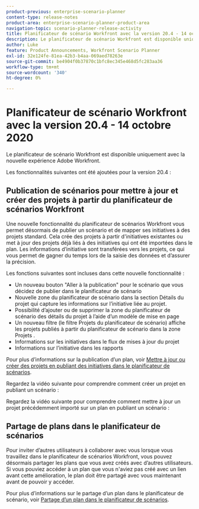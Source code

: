 ```yaml
---
product-previous: enterprise-scenario-planner
content-type: release-notes
product-area: enterprise-scenario-planner-product-area
navigation-topic: scenario-planner-release-activity
title: Planificateur de scénario Workfront avec la version 20.4 - 14 octobre 2020
description: Le planificateur de scénario Workfront est disponible uniquement avec la nouvelle expérience Adobe Workfront.
author: Luke
feature: Product Announcements, Workfront Scenario Planner
exl-id: 32e124fe-81ea-42b3-b4aa-069aed78263e
source-git-commit: be4904f0b37870c1bfc8ec345e468d5fc283aa36
workflow-type: tm+mt
source-wordcount: '340'
ht-degree: 0%

---
```


# Planificateur de scénario Workfront avec la version 20.4 - 14 octobre 2020

Le planificateur de scénario Workfront est disponible uniquement avec la nouvelle expérience Adobe Workfront.

Les fonctionnalités suivantes ont été ajoutées pour la version 20.4 :

## Publication de scénarios pour mettre à jour et créer des projets à partir du planificateur de scénarios Workfront

Une nouvelle fonctionnalité du planificateur de scénarios Workfront vous permet désormais de publier un scénario et de mapper ses initiatives à des projets standard. Cela crée des projets à partir d&#39;initiatives existantes ou met à jour des projets déjà liés à des initiatives qui ont été importées dans le plan. Les informations d’initiative sont transférées vers les projets, ce qui vous permet de gagner du temps lors de la saisie des données et d’assurer la précision.

Les fonctions suivantes sont incluses dans cette nouvelle fonctionnalité :

* Un nouveau bouton &quot;Aller à la publication&quot; pour le scénario que vous décidez de publier dans le planificateur de scénario
* Nouvelle zone du planificateur de scénario dans la section Détails du projet qui capture les informations sur l’initiative liée au projet.
* Possibilité d’ajouter ou de supprimer la zone du planificateur de scénario des détails du projet à l’aide d’un modèle de mise en page
* Un nouveau filtre (le filtre Projets du planificateur de scénario) affiche les projets publiés à partir du planificateur de scénario dans la zone Projets .
* Informations sur les initiatives dans le flux de mises à jour du projet
* Informations sur l’initiative dans les rapports

Pour plus d’informations sur la publication d’un plan, voir [Mettre à jour ou créer des projets en publiant des initiatives dans le planificateur de scénarios](../../../scenario-planner/publish-scenarios-update-projects.md).

Regardez la vidéo suivante pour comprendre comment créer un projet en publiant un scénario :

Regardez la vidéo suivante pour comprendre comment mettre à jour un projet précédemment importé sur un plan en publiant un scénario :

## Partage de plans dans le planificateur de scénarios

Pour inviter d’autres utilisateurs à collaborer avec vous lorsque vous travaillez dans le planificateur de scénarios Workfront, vous pouvez désormais partager les plans que vous avez créés avec d’autres utilisateurs. Si vous pouviez accéder à un plan que vous n&#39;aviez pas créé avec un lien avant cette amélioration, le plan doit être partagé avec vous maintenant avant de pouvoir y accéder.

Pour plus d’informations sur le partage d’un plan dans le planificateur de scénario, voir [Partage d’un plan dans le planificateur de scénarios](../../../scenario-planner/share-a-plan.md).

